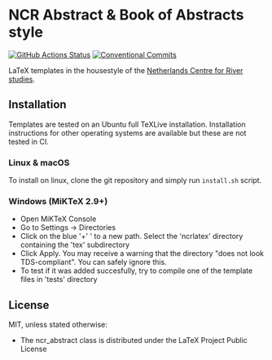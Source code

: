# NCR Abstract & Book of Abstracts style

[![GitHub Actions Status](https://github.com/ncrweb/ncrlatex/workflows/Compile%20templates/badge.svg)](https://github.com/ncrweb/ncrlatex/actions)
[![Conventional Commits](https://img.shields.io/badge/Conventional%20Commits-1.0.0-lightgrey.svg?style=plastic)](https://conventionalcommits.org)

LaTeX templates in the housestyle of the [Netherlands Centre for River studies](https://ncr-web.org). 


## Installation

Templates are tested on an Ubuntu full TeXLive installation. Installation instructions for other operating systems are available but these are not tested in CI. 

### Linux & macOS

To install on linux, clone the git repository and simply run `install.sh` script. 

### Windows (MiKTeX 2.9+)


- Open MiKTeX Console
- Go to Settings -> Directories
- Click on the blue '+' ' to a new path. Select the 'ncrlatex' directory containing the 'tex' subdirectory
- Click Apply. You may receive a warning that the directory "does not look TDS-compliant". You can safely ignore this. 
- To test if it was added succesfully, try to compile one of the template files in 'tests' directory


## License

MIT, unless stated otherwise:

- The ncr_abstract class is distributed under the LaTeX Project Public License